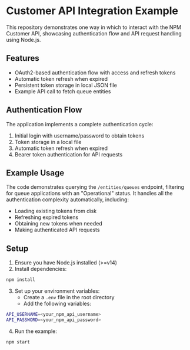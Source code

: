 # Customer API Integration Example

This repository demonstrates one way in which to interact with the NPM Customer API, showcasing authentication flow and API request handling using Node.js.

## Features

- OAuth2-based authentication flow with access and refresh tokens
- Automatic token refresh when expired
- Persistent token storage in local JSON file
- Example API call to fetch queue entities

## Authentication Flow

The application implements a complete authentication cycle:
1. Initial login with username/password to obtain tokens
2. Token storage in a local file
3. Automatic token refresh when expired
4. Bearer token authentication for API requests

## Example Usage

The code demonstrates querying the `/entities/queues` endpoint, filtering for queue applications with an "Operational" status. It handles all the authentication complexity automatically, including:

- Loading existing tokens from disk
- Refreshing expired tokens
- Obtaining new tokens when needed
- Making authenticated API requests

## Setup

1. Ensure you have Node.js installed (>=v14)
2. Install dependencies:
```bash
npm install
```
3. Set up your environment variables:
   - Create a `.env` file in the root directory
   - Add the following variables:
```bash
API_USERNAME=<your_npm_api_username>
API_PASSWORD=<your_npm_api_password>
```

4. Run the example:
```bash
npm start
```